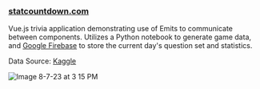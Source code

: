 ### [statcountdown.com](https://www.statcountdown.com)

Vue.js trivia application demonstrating use of Emits to communicate between components. Utilizes a Python notebook to generate game data, and [Google Firebase](https://firebase.google.com) to store the current day's question set and statistics.

Data Source: [Kaggle](https://www.kaggle.com/datasets/ricardotorresheredia/nba-stats-from-the-last-71-years)


![Image 8-7-23 at 3 15 PM](https://github.com/klimekz/stat-countdown/assets/47435851/e58dff69-49c0-4f79-9e1e-a100cd64a5d4)
